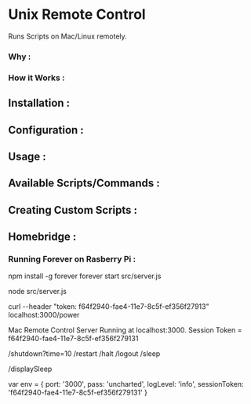 # Unix Remote Control

Runs Scripts on Mac/Linux remotely.

### Why :

### How it Works :

## Installation :

## Configuration :

## Usage :

## Available Scripts/Commands : 

## Creating Custom Scripts :

## Homebridge :

### Running Forever on Rasberry Pi :



npm install -g forever
forever start src/server.js

node src/server.js

curl --header "token: f64f2940-fae4-11e7-8c5f-ef356f27913" localhost:3000/power


Mac Remote Control Server Running at localhost:3000.
Session Token = f64f2940-fae4-11e7-8c5f-ef356f279131


/shutdown?time=10
/restart
/halt
/logout
/sleep

/displaySleep


var env = {
    port: '3000',
    pass: 'uncharted',
    logLevel: 'info',
    sessionToken: 'f64f2940-fae4-11e7-8c5f-ef356f279131'
}